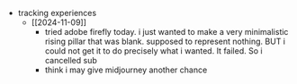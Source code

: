  * tracking experiences
    * [[2024-11-09]]
      * tried adobe firefly today. i just wanted to make a very minimalistic rising pillar that was blank. supposed to represent nothing. BUT i could not get it to do precisely what i wanted. It failed. So i cancelled sub
      * think i may give midjourney another chance
